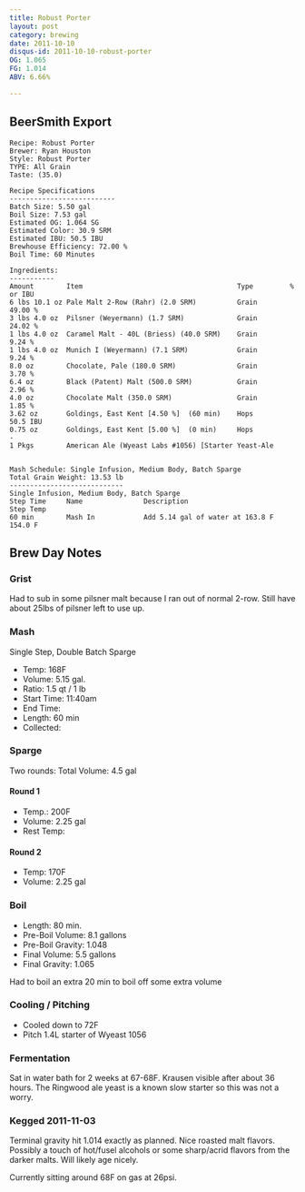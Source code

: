 ```yaml
---
title: Robust Porter
layout: post
category: brewing
date: 2011-10-10
disqus-id: 2011-10-10-robust-porter
OG: 1.065
FG: 1.014
ABV: 6.66%

---
```



## BeerSmith Export
    Recipe: Robust Porter
    Brewer: Ryan Houston
    Style: Robust Porter
    TYPE: All Grain
    Taste: (35.0)

    Recipe Specifications
    --------------------------
    Batch Size: 5.50 gal
    Boil Size: 7.53 gal
    Estimated OG: 1.064 SG
    Estimated Color: 30.9 SRM
    Estimated IBU: 50.5 IBU
    Brewhouse Efficiency: 72.00 %
    Boil Time: 60 Minutes

    Ingredients:
    -----------
    Amount        Item                                      Type         % or IBU
    6 lbs 10.1 oz Pale Malt 2-Row (Rahr) (2.0 SRM)          Grain        49.00 %
    3 lbs 4.0 oz  Pilsner (Weyermann) (1.7 SRM)             Grain        24.02 %
    1 lbs 4.0 oz  Caramel Malt - 40L (Briess) (40.0 SRM)    Grain        9.24 %
    1 lbs 4.0 oz  Munich I (Weyermann) (7.1 SRM)            Grain        9.24 %
    8.0 oz        Chocolate, Pale (180.0 SRM)               Grain        3.70 %
    6.4 oz        Black (Patent) Malt (500.0 SRM)           Grain        2.96 %
    4.0 oz        Chocolate Malt (350.0 SRM)                Grain        1.85 %
    3.62 oz       Goldings, East Kent [4.50 %]  (60 min)    Hops         50.5 IBU
    0.75 oz       Goldings, East Kent [5.00 %]  (0 min)     Hops          -
    1 Pkgs        American Ale (Wyeast Labs #1056) [Starter Yeast-Ale


    Mash Schedule: Single Infusion, Medium Body, Batch Sparge
    Total Grain Weight: 13.53 lb
    ----------------------------
    Single Infusion, Medium Body, Batch Sparge
    Step Time     Name               Description                         Step Temp
    60 min        Mash In            Add 5.14 gal of water at 163.8 F    154.0 F


## Brew Day Notes

### Grist
Had to sub in some pilsner malt because I ran out of normal 2-row. Still have about 25lbs of pilsner left to use up.

### Mash
Single Step, Double Batch Sparge

- Temp: 168F
- Volume: 5.15 gal.
- Ratio: 1.5 qt / 1 lb
- Start Time: 11:40am
- End Time:
- Length: 60 min
- Collected:

### Sparge
Two rounds:
Total Volume: 4.5 gal

#### Round 1
- Temp.: 200F
- Volume: 2.25 gal
- Rest Temp:

#### Round 2
- Temp: 170F
- Volume: 2.25 gal


### Boil
- Length: 80 min.
- Pre-Boil Volume:  8.1 gallons
- Pre-Boil Gravity: 1.048
- Final Volume:     5.5 gallons
- Final Gravity:    1.065

Had to boil an extra 20 min to boil off some extra volume

### Cooling / Pitching
- Cooled down to 72F
- Pitch 1.4L starter of Wyeast 1056

### Fermentation
Sat in water bath for 2 weeks at 67-68F. Krausen visible after about 36 hours. The Ringwood ale yeast is a known slow starter so this was not a worry.

### Kegged 2011-11-03
Terminal gravity hit 1.014 exactly as planned. Nice roasted malt flavors. Possibly a touch of hot/fusel alcohols or some sharp/acrid flavors from the darker malts. Will likely age nicely.

Currently sitting around 68F on gas at 26psi.

